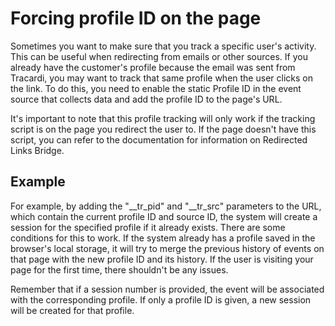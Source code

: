 # Forcing profile ID on the page

Sometimes you want to make sure that you track a specific user's activity. This can be useful when redirecting from
emails or other sources. If you already have the customer's profile because the email was sent from Tracardi, you may
want to track that same profile when the user clicks on the link. To do this, you need to enable the static Profile ID
in the event source that collects data and add the profile ID to the page's URL.

It's important to note that this profile tracking will only work if the tracking script is on the page you redirect the
user to. If the page doesn't have this script, you can refer to the documentation for information on Redirected Links
Bridge.

## Example

For example, by adding the "__tr_pid" and "__tr_src" parameters to the URL, which contain the current profile ID and
source ID, the system will create a session for the specified profile if it already exists. There are some conditions
for this to work. If the system already has a profile saved in the browser's local storage, it will try to merge the
previous history of events on that page with the new profile ID and its history. If the user is visiting your page for
the first time, there shouldn't be any issues.

Remember that if a session number is provided, the event will be associated with the corresponding profile. If only a
profile ID is given, a new session will be created for that profile.